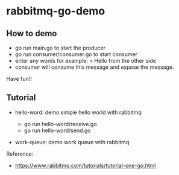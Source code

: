 # rabbitmq-go-demo
## How to demo
- go run main.go to start the producer
- go run consumer/consumer.go to start consumer
- enter any words for example: > Hello from the other side
- consumer will consume this message and expose the message.

Have fun!!

## Tutorial
- hello-word: demo simple hello world with rabbitmq
    - go run hello-word/receive.go
    - go run hello-word/send.go

- work-queue: demo work queue with rabbitmq

Reference:
- https://www.rabbitmq.com/tutorials/tutorial-one-go.html
